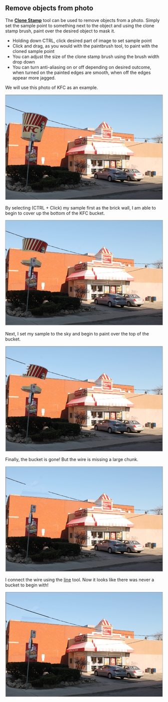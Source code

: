 ## Remove objects from photo ##

The [**Clone Stamp**](clone.md) tool can be used to remove objects from a photo. Simply set the sample point to something next to the object and using the clone stamp brush, paint over the desired object to mask it. 

* Holding down CTRL, click desired part of image to set sample point
* Click and drag, as you would with the paintbrush tool, to paint with the cloned sample point
* You can adjust the size of the clone stamp brush using the brush width drop down
* You can turn anti-aliasing on or off depending on desired outcome, when turned on the painted edges are smooth, when off the edges appear more jagged.

We will use this photo of KFC as an example.

![kfcoriginal](img/kfcoriginal.PNG)

By selecting (CTRL + Click) my sample first as the brick wall, I am able to begin to cover up the bottom of the KFC bucket.

![bottombucketremove](img/bottombucketremove.PNG)

Next, I set my sample to the sky and begin to paint over the top of the bucket. 

![bucketremove](img/bucketremove.PNG)

Finally, the bucket is gone! But the wire is missing a large chunk.

![bucketremovenowire](img/bucketremovenowire.PNG)

I connect the wire using the [line](objects.md) tool. Now it looks like there was never a bucket to begin with!

![bucketremovefinal](img/bucketremovefinal.PNG)
